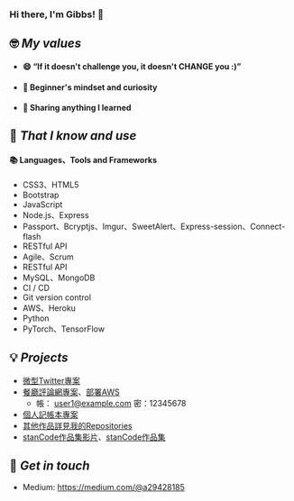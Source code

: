 ### Hi there, I'm Gibbs! 👋
<!--
**gibbs-shih/gibbs-shih** is a ✨ _special_ ✨ repository because its `README.md` (this file) appears on your GitHub profile.

Here are some ideas to get you started:

- 🔭 I’m currently working on ...
- 🌱 I’m currently learning ...
- 👯 I’m looking to collaborate on ...
- 🤔 I’m looking for help with ...
- 💬 Ask me about ...
- 📫 How to reach me: ...
- 😄 Pronouns: ...
- ⚡ Fun fact: ...
-->

## 🤓 *My values*
- #### 😄 “If it doesn't challenge you, it doesn't CHANGE you :)”
- #### 🔭 Beginner's mindset and curiosity
- #### 🙌 Sharing anything I learned

## 🧠 *That I know and use*
#### 📚 Languages、Tools and Frameworks
- CSS3、HTML5
- Bootstrap
- JavaScript
- Node.js、Express
- Passport、Bcryptjs、Imgur、SweetAlert、Express-session、Connect-flash
- RESTful API
- Agile、Scrum
- RESTful API
- MySQL、MongoDB
- CI / CD
- Git version control
- AWS、Heroku
- Python
- PyTorch、TensorFlow

## 💡 *Projects*
- [微型Twitter專案](https://github.com/scheng0718/twitter-fullstack-2020)
- [餐廳評論網專案](https://github.com/gibbs-shih/forum-express-grading/tree/main)、[部署AWS](http://forum-express-grading-dev.ap-northeast-1.elasticbeanstalk.com/signin)
  - 帳： user1@example.com 密：12345678
- [個人記帳本專案](https://github.com/gibbs-shih/AC-project-expense-tracker/tree/main)
- [其他作品詳見我的Repositories](https://github.com/gibbs-shih?tab=repositories)
- [stanCode作品集影片](https://drive.google.com/file/d/1X-N8on1236nOZ2cFQtb8YXMCf6Bs0HLp/view)、[stanCode作品集](https://github.com/gibbs-shih/stanCode_Projects)

## 🔗 *Get in touch*
- Medium: https://medium.com/@a29428185
